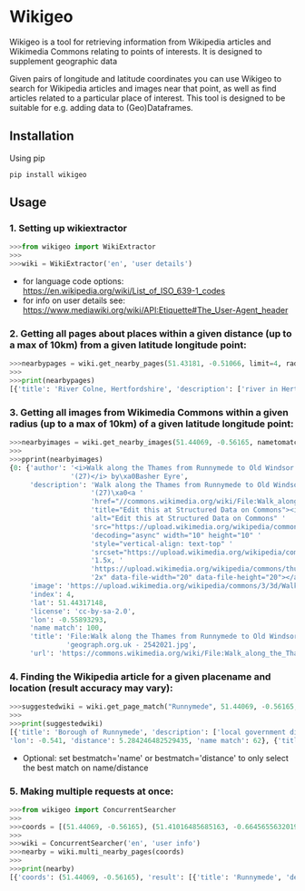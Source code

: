 # Wikigeo

Wikigeo is a tool for retrieving information from Wikipedia articles and Wikimedia Commons relating to points of interests. It is designed to supplement geographic data

Given pairs of longitude and latitude coordinates you can use Wikigeo to search for Wikipedia articles and images near that point, as well as find articles related to a particular place of interest. This tool is designed to be suitable for e.g. adding data to (Geo)Dataframes.

## Installation

Using pip

```
pip install wikigeo
```

## Usage

### 1. Setting up wikiextractor

```python
>>>from wikigeo import WikiExtractor
>>>
>>>wiki = WikiExtractor('en', 'user details')
```

+ for language code options: https://en.wikipedia.org/wiki/List_of_ISO_639-1_codes
+ for info on user details see: https://www.mediawiki.org/wiki/API:Etiquette#The_User-Agent_header


### 2. Getting all pages about places within a given distance (up to a max of 10km) from a given latitude longitude point:

```python
>>>nearbypages = wiki.get_nearby_pages(51.43181, -0.51066, limit=4, radiusmetres=10000)
>>>
>>>print(nearbypages)
[{'title': 'River Colne, Hertfordshire', 'description': ['river in Hertfordshire, England'], 'coordinates': {'lat': 51.43305556, 'lon': -0.51527778}, 'label': ['River Colne'], 'image': 'https://upload.wikimedia.org/wikipedia/commons/8/8f/RiverColneStaines01.JPG'}]
```

### 3. Getting all images from Wikimedia Commons within a given radius (up to a max of 10km) of a given latitude longitude point:

```python
>>>nearbyimages = wiki.get_nearby_images(51.44069, -0.56165, nametomatch='Runnymede', matchfilter=95)
>>>
>>>pprint(nearbyimages)
{0: {'author': '<i>Walk along the Thames from Runnymede to Old Windsor '
               '(27)</i> by\xa0Basher Eyre',
     'description': 'Walk along the Thames from Runnymede to Old Windsor '
                    '(27)\xa0<a '
                    'href="//commons.wikimedia.org/wiki/File:Walk_along_the_Thames_from_Runnymede_to_Old_Windsor_(27)_-_geograph.org.uk_-_2542021.jpg#ooui-php-4" '
                    'title="Edit this at Structured Data on Commons"><img '
                    'alt="Edit this at Structured Data on Commons" '
                    'src="https://upload.wikimedia.org/wikipedia/commons/thumb/8/8a/OOjs_UI_icon_edit-ltr-progressive.svg/10px-OOjs_UI_icon_edit-ltr-progressive.svg.png" '
                    'decoding="async" width="10" height="10" '
                    'style="vertical-align: text-top" '
                    'srcset="https://upload.wikimedia.org/wikipedia/commons/thumb/8/8a/OOjs_UI_icon_edit-ltr-progressive.svg/15px-OOjs_UI_icon_edit-ltr-progressive.svg.png '
                    '1.5x, '
                    'https://upload.wikimedia.org/wikipedia/commons/thumb/8/8a/OOjs_UI_icon_edit-ltr-progressive.svg/20px-OOjs_UI_icon_edit-ltr-progressive.svg.png '
                    '2x" data-file-width="20" data-file-height="20"></a>',
     'image': 'https://upload.wikimedia.org/wikipedia/commons/3/3d/Walk_along_the_Thames_from_Runnymede_to_Old_Windsor_%2827%29_-_geograph.org.uk_-_2542021.jpg',
     'index': 4,
     'lat': 51.44317148,
     'license': 'cc-by-sa-2.0',
     'lon': -0.55893293,
     'name match': 100,
     'title': 'File:Walk along the Thames from Runnymede to Old Windsor (27) - '
              'geograph.org.uk - 2542021.jpg',
     'url': 'https://commons.wikimedia.org/wiki/File:Walk_along_the_Thames_from_Runnymede_to_Old_Windsor_(27)_-_geograph.org.uk_-_2542021.jpg'}}
```


### 4. Finding the Wikipedia article for a given placename and location (result accuracy may vary):

```python
>>>suggestedwiki = wiki.get_page_match("Runnymede", 51.44069, -0.56165, bestmatch=False, maxdistance=100)
>>>
>>>print(suggestedwiki)
[{'title': 'Borough of Runnymede', 'description': ['local government district with borough status in Surrey, England'], 'label': ['Runnymede'], 'image': 'https://upload.wikimedia.org/wikipedia/commons/7/79/Runnymede_UK_locator_map.svg', 'lat': 51.395, 
'lon': -0.541, 'distance': 5.284246482529435, 'name match': 62}, {'title': 'Runnymede', 'description': ['water-meadow alongside the River Thames in Surrey, England'], 'label': ['Runnymede'], 'image': 'https://upload.wikimedia.org/wikipedia/commons/5/55/RunnymedeMagnacartaisle.jpg', 'lat': 51.44444444, 'lon': -0.56527778, 'distance': 0.4878789100654987, 'name match': 100}] 
```

+ Optional: set bestmatch='name' or bestmatch='distance' to only select the best match on name/distance

### 5. Making multiple requests at once:

```python
>>>from wikigeo import ConcurrentSearcher
>>>
>>>coords = [(51.44069, -0.56165), (51.41016485685163, -0.6645655632019043)]
>>>
>>>wiki = ConcurrentSearcher('en', 'user info')
>>>nearby = wiki.multi_nearby_pages(coords)
>>>
>>>print(nearby)
[{'coords': (51.44069, -0.56165), 'result': [{'title': 'Runnymede', 'description': ['water-meadow alongside the River Thames in Surrey, England'], 'coordinates': {'lat': 51.44444444, 'lon': -0.56527778}, 'label': ['Runnymede'], 'image': 'https://upload.wikimedia.org/wikipedia/commons/5/55/RunnymedeMagnacartaisle.jpg'}]}, {'coords': (51.41016485685163, -0.6645655632019043), 'result': [{'title': 'Ascot, Berkshire', 'description': ['affluent small town in east Berkshire, England'], 'coordinates': {'lat': 51.4084, 'lon': -0.6707}, 'label': ['Ascot'], 'image': 'https://upload.wikimedia.org/wikipedia/commons/7/71/Geograph_1851274_5a75705a_High_Street%2C_Ascot.jpg'}]}]
```


